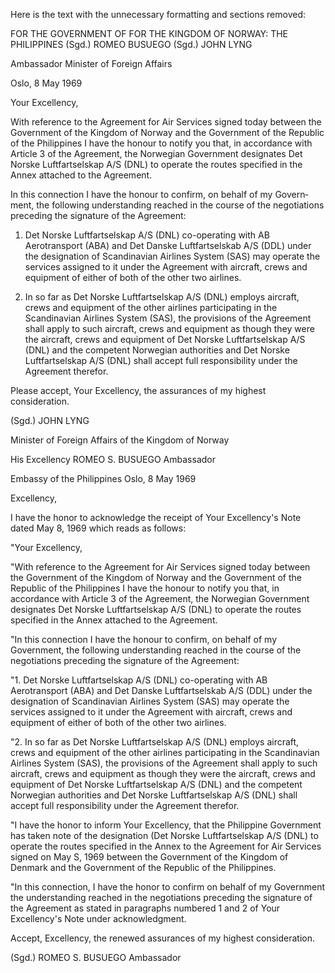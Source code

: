 Here is the text with the unnecessary formatting and sections removed:

FOR THE GOVERNMENT OF FOR THE KINGDOM OF NORWAY:
THE PHILIPPINES
(Sgd.) ROMEO BUSUEGO
(Sgd.) JOHN LYNG

Ambassador Minister of Foreign Affairs

Oslo, 8 May 1969

Your Excellency,

With reference to the Agreement for Air Services signed today between the Government of the Kingdom of Norway and the Government of the Republic of the Philippines I have the honour to notify you that, in accordance with Article 3 of the Agreement, the Norwegian Government designates Det Norske Luftfartselskap A/S (DNL) to operate the routes specified in the Annex attached to the Agreement.

In this connection I have the honour to confirm, on behalf of my Govern­ment, the following understanding reached in the course of the negotiations preceding the signature of the Agreement:

1. Det Norske Luftfartselskap A/S (DNL) co-operating with AB Aerotransport (ABA) and Det Danske Luftfartselskab A/S (DDL) under the designation of Scandinavian Airlines System (SAS) may operate the services assigned to it under the Agreement with aircraft, crews and equipment of either of both of the other two airlines.

2. In so far as Det Norske Luftfartselskap A/S (DNL) employs aircraft, crews and equipment of the other airlines participating in the Scandinavian Airlines System (SAS), the provisions of the Agreement shall apply to such aircraft, crews and equipment as though they were the aircraft, crews and equipment of Det Norske Luftfartselskap A/S (DNL) and the competent Norwegian authorities and Det Norske Luftfartselskap A/S (DNL) shall accept full responsibility under the Agreement therefor.

Please accept, Your Excellency, the assurances of my highest consideration.

(Sgd.) JOHN LYNG

Minister of Foreign Affairs of the Kingdom of Norway

His Excellency ROMEO S. BUSUEGO
Ambassador

Embassy of the Philippines
Oslo, 8 May 1969

Excellency,

I have the honor to acknowledge the receipt of Your Excellency's Note dated May 8, 1969 which reads as follows:

"Your Excellency,

"With reference to the Agreement for Air Services signed today be­tween the Government of the Kingdom of Norway and the Government of the Republic of the Philippines I have the honour to notify you that, in accordance with Article 3 of the Agreement, the Norwegian Government designates Det Norske Luftfartselskap A/S (DNL) to operate the routes specified in the Annex attached to the Agreement.

"In this connection I have the honour to confirm, on behalf of my Government, the following understanding reached in the course of the negotiations preceding the signature of the Agreement:

"1. Det Norske Luftfartselskap A/S (DNL) co-operating with AB Aerotransport (ABA) and Det Danske Luftfartselskab A/S (DDL) under the designation of Scandinavian Airlines System (SAS) may operate the services assigned to it under the Agreement with aircraft, crews and equipment of either of both of the other two airlines.

"2. In so far as Det Norske Luftfartselskap A/S (DNL) employs air­craft, crews and equipment of the other airlines participating in the Scandinavian Airlines System (SAS), the provisions of the Agreement shall apply to such aircraft, crews and equipment as though they were the aircraft, crews and equipment of Det Norske Luftfartselskap A/S (DNL) and the competent Norwegian authorities and Det Norske Luftfartselskap A/S (DNL) shall accept full responsibility under the Agreement therefor.

"I have the honor to inform Your Excellency, that the Philippine Gov­ernment has taken note of the designation (Det Norske Luftfartselskap A/S (DNL) to operate the routes specified in the Annex to the Agreement for Air Services signed on May S, 1969 between the Government of the Kingdom of Denmark and the Government of the Republic of the Philippines.

"In this connection, I have the honor to confirm on behalf of my Government the understanding reached in the negotiations preceding the signature of the Agreement as stated in paragraphs numbered 1 and 2 of Your Excellency's Note under acknowledgment.

Accept, Excellency, the renewed assurances of my highest consideration.

(Sgd.) ROMEO S. BUSUEGO
Ambassador